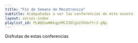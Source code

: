 ```yaml
---
title: "Fin de Semana de Mecatronica"
subtitle: Acompañados a ver las conferencias de este evento
layout: series-index
playlist_id: PLWQQswW6kqpVMCZ38CgUzShUeftr2-gNp
---
```


Disfrutas de estas conferencias
